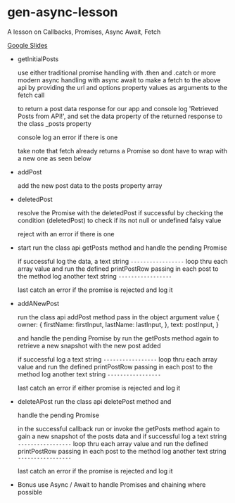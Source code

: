 # gen-async-lesson
A lesson on Callbacks, Promises, Async Await, Fetch

[Google Slides](https://docs.google.com/presentation/d/1KdKFBntJypRml36RHKzgr6-77YS5rh9wR229eErNW5A/edit#slide=id.p1)

-   getInitialPosts 
  
    use either traditional promise handling with .then and .catch or more modern async
    handling with async await to make a fetch to the above api
    by providing the url and options property values as arguments to the fetch call

    to return a post data response for our app and
    console log 'Retrieved Posts from API!', and set the data property of the
    returned response to the class _posts property
    
    console log an error if there is one
    
    take note that fetch already returns a Promise so dont have to
    wrap with a new one as seen below

- addPost
  
  add the new post data to the posts property array

- deletedPost

   resolve the Promise with the deletedPost if successful
   by checking the condition (deletedPost) to check if its not null
   or undefined falsy value
   
   reject with an error if there is one

- start
    run the class api getPosts method and handle the pending Promise
  
    if successful log the data, a text string `-----------------`
    loop thru each array value and run the defined printPostRow
    passing in each post to the method
    log another text string `-----------------`
  
    last catch an error if the promise is rejected and log it

- addANewPost
   
    run the class api addPost method
    pass in the object argument value
    {
      owner: {
        firstName: firstInput,
        lastName: lastInput,
      },
      text: postInput,
    }
    
    and handle the pending Promise by
    run the getPosts method again to retrieve a new snapshot with the new post added
    
    if successful log a text string `-----------------`
    loop thru each array value and run the defined printPostRow
    passing in each post to the method
     log another text string `-----------------`
    
    last catch an error if either promise is rejected and log it

- deleteAPost
    run the class api deletePost method and
  
    handle the pending Promise
    
    in the successful callback run or invoke the getPosts method again
    to gain a new snapshot of the posts data and
    if successful log a text string `-----------------`
    loop thru each array value and run the defined printPostRow
    passing in each post to the method
    log another text string `-----------------`
    
    last catch an error if the promise is rejected and log it

- Bonus use Async / Await to handle Promises and chaining where possible